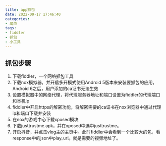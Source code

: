 ```yaml
---
title: app抓包
date: 2022-09-17 17:46:40
categories:
- 爬虫
tags:
- fiddler
- 抓包
- 小工具
---
```





## 抓包步骤

1. 下载fiddler，一个网络抓包工具
2. 下载nox模拟器，并开启多开模式使用Android 5版本来安装要抓包的应用，Android 6之后，用户添加的ca证书无法生效
3. 设置模拟器中的网络代理，将代理服务器地址和端口设置为fiddler的代理端口和本机ip
4. fiddler中开启https的解密功能，将解密需要的ca证书在nox浏览器中通过代理ip和端口下载并安装
5. 在nox的游戏中心下载xposed模块
6. 下载justtrustme.apk，并在xposed中选中justtrustme。
7. 开启抖音，并点击vlog主的主页中。此时fiddler中会看到一个比较大的包，看response中的json中play\_url。就是需要的视频地址了。
